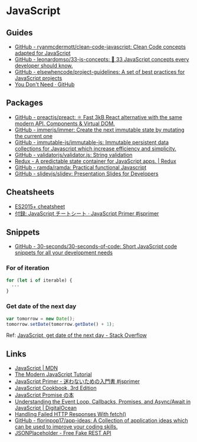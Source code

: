 # JavaScript

## Guides

- [GitHub - ryanmcdermott/clean-code-javascript: Clean Code concepts adapted for JavaScript](https://github.com/ryanmcdermott/clean-code-javascript)
- [GitHub - leonardomso/33-js-concepts: 📜 33 JavaScript concepts every developer should know.](https://github.com/leonardomso/33-js-concepts)
- [GitHub - elsewhencode/project-guidelines: A set of best practices for JavaScript projects](https://github.com/elsewhencode/project-guidelines)
- [You Don't Need · GitHub](https://github.com/you-dont-need)

## Packages

- [GitHub - preactjs/preact: ⚛️ Fast 3kB React alternative with the same modern API. Components & Virtual DOM.](https://github.com/preactjs/preact)
- [GitHub - immerjs/immer: Create the next immutable state by mutating the current one](https://github.com/immerjs/immer)
- [GitHub - immutable-js/immutable-js: Immutable persistent data collections for Javascript which increase efficiency and simplicity.](https://github.com/immutable-js/immutable-js)
- [GitHub - validatorjs/validator.js: String validation](https://github.com/validatorjs/validator.js)
- [Redux - A predictable state container for JavaScript apps. | Redux](https://redux.js.org/)
- [GitHub - ramda/ramda: Practical functional Javascript](https://github.com/ramda/ramda)
- [GitHub - slidevjs/slidev: Presentation Slides for Developers](https://github.com/slidevjs/slidev)

## Cheatsheets

- [ES2015+ cheatsheet](https://devhints.io/es6)
- [付録: JavaScript チートシート · JavaScript Primer #jsprimer](https://jsprimer.net/cheatsheet/)

## Snippets

- [GitHub - 30-seconds/30-seconds-of-code: Short JavaScript code snippets for all your development needs](https://github.com/30-seconds/30-seconds-of-code)

### For of iteration

```js
for (let i of iterable) {
  ···
}
```

### Get date of the next day

```js
var tomorrow = new Date();
tomorrow.setDate(tomorrow.getDate() + 1);
```

Ref: [JavaScript, get date of the next day - Stack Overflow](https://stackoverflow.com/questions/23081158/javascript-get-date-of-the-next-day)

## Links

- [JavaScript | MDN](https://developer.mozilla.org/en-US/docs/Web/JavaScript)
- [The Modern JavaScript Tutorial](https://javascript.info/)
- [JavaScript Primer - 迷わないための入門書 #jsprimer](https://jsprimer.net/)
- [JavaScript Cookbook, 3rd Edition](https://learning.oreilly.com/library/view/javascript-cookbook-3rd/9781492055747/)
- [JavaScript Promise の本](https://azu.github.io/promises-book/)
- [Understanding the Event Loop, Callbacks, Promises, and Async/Await in JavaScript | DigitalOcean](https://www.digitalocean.com/community/tutorials/understanding-the-event-loop-callbacks-promises-and-async-await-in-javascript)
- [Handling Failed HTTP Responses With fetch()](https://www.tjvantoll.com/2015/09/13/fetch-and-errors/)
- [GitHub - florinpop17/app-ideas: A Collection of application ideas which can be used to improve your coding skills.](https://github.com/florinpop17/app-ideas)
- [JSONPlaceholder - Free Fake REST API](https://jsonplaceholder.typicode.com/)
